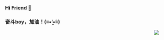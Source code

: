 ### Hi Friend 👋

<!--
**btz606/btz606** is a ✨ _special_ ✨ repository because its `README.md` (this file) appears on your GitHub profile.

Here are some ideas to get you started:

- 🔭 I’m currently working on ...
- 🌱 I’m currently learning ...
- 👯 I’m looking to collaborate on ...
- 🤔 I’m looking for help with ...
- 💬 Ask me about ...
- 📫 How to reach me: ...
- 😄 Pronouns: ...
- ⚡ Fun fact: ...
-->

### 奋斗boy，加油！(≡•̀·̯•́≡)

<img align="right" src="https://github-readme-stats.vercel.app/api?username=btz606&count_private=true&show_icons=true&theme=default">
